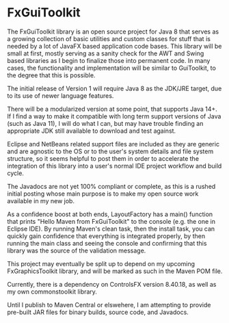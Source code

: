 # FxGuiToolkit
The FxGuiToolkit library is an open source project for Java 8 that serves as a growing collection of basic utilities and custom classes for stuff that is needed by a lot of JavaFX based application code bases. This library will be small at first, mostly serving as a sanity check for the AWT and Swing based libraries as I begin to finalize those into permanent code. In many cases, the functionality and implementation will be similar to GuiToolkit, to the degree that this is possible.

The initial release of Version 1 will require Java 8 as the JDK/JRE target, due to its use of newer language features.

There will be a modularized version at some point, that supports Java 14+. If I find a way to make it compatible with long term support versions of Java (such as Java 11), I will do what I can, but may have trouble finding an appropriate JDK still available to download and test against.

Eclipse and NetBeans related support files are included as they are generic and are agnostic to the OS or to the user's system details and file system structure, so it seems helpful to post them in order to accelerate the integration of this library into a user's normal IDE project workflow and build cycle.

The Javadocs are not yet 100% compliant or complete, as this is a rushed initial posting whose main purpose is to make my open source work available in my new job.

As a confidence boost at both ends, LayoutFactory has a main() function that prints "Hello Maven from FxGuiToolkit" to the console (e.g. the one in Eclipse IDE). By running Maven's clean task, then the install task, you can quickly gain confidence that everything is integrated properly, by then running the main class and seeing the console and confirming that this library was the source of the validation message.

This project may eventually be split up to depend on my upcoming FxGraphicsToolkit library, and will be marked as such in the Maven POM file.

Currently, there is a dependency on ControlsFX version 8.40.18, as well as my own commonstoolkit library.

Until I publish to Maven Central or elswehere, I am attempting to provide pre-built JAR files for binary builds, source code, and Javadocs.
